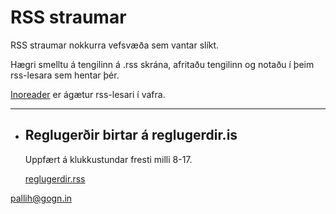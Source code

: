 # RSS straumar

RSS straumar nokkurra vefsvæða sem vantar slíkt.


Hægri smelltu á tengilinn á .rss skrána, afritaðu tengilinn og notaðu í þeim rss-lesara sem hentar þér.

[Inoreader](https://inoreader.com/) er ágætur rss-lesari í vafra.

---

* ## Reglugerðir birtar á reglugerdir.is 

  Uppfært á klukkustundar fresti milli 8-17.

  [reglugerdir.rss](https://raw.githubusercontent.com/pallih/rss/main/rss/reglugerdir.rss)



pallih@gogn.in